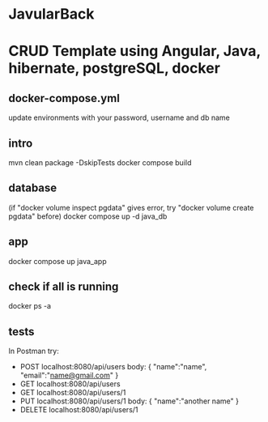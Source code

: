 # JavularBack
# CRUD Template using Angular, Java, hibernate, postgreSQL, docker

## docker-compose.yml
update environments with your password, username and db name

## intro
mvn clean package -DskipTests
docker compose build

## database
(if "docker volume inspect pgdata" gives error, try "docker volume create pgdata" before)
docker compose up -d java_db

## app 
docker compose up java_app

## check if all is running 
docker ps -a

## tests
In Postman try: 
- POST localhost:8080/api/users
body: 
{
    "name":"name",
    "email":"name@gmail.com"
}
- GET localhost:8080/api/users
- GET localhost:8080/api/users/1
- PUT localhost:8080/api/users/1
body: 
{
    "name":"another name"
}
- DELETE localhost:8080/api/users/1
